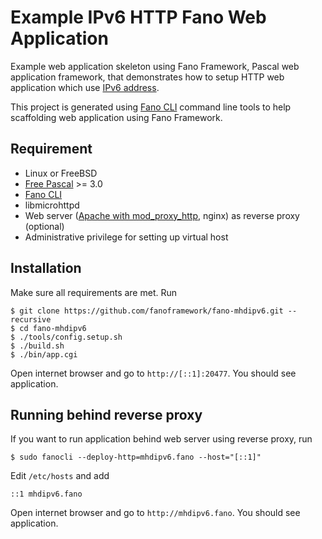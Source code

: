# Example IPv6 HTTP Fano Web Application

Example web application skeleton using Fano Framework, Pascal web application framework, that demonstrates
how to setup HTTP web application which use [IPv6 address](https://fanoframework.github.io/working-with-application#use-ipv6-address).

This project is generated using [Fano CLI](https://github.com/fanoframework/fano-cli)
command line tools to help scaffolding web application using Fano Framework.

## Requirement

- Linux or FreeBSD
- [Free Pascal](https://www.freepascal.org/) >= 3.0
- [Fano CLI](https://github.com/fanoframework/fano-cli)
- libmicrohttpd
- Web server ([Apache with mod_proxy_http](https://httpd.apache.org/docs/current/mod/mod_proxy_http.html), nginx) as reverse proxy (optional)
- Administrative privilege for setting up virtual host

## Installation

Make sure all requirements are met. Run
```
$ git clone https://github.com/fanoframework/fano-mhdipv6.git --recursive
$ cd fano-mhdipv6
$ ./tools/config.setup.sh
$ ./build.sh
$ ./bin/app.cgi
```
Open internet browser and go to `http://[::1]:20477`. You should see application.

## Running behind reverse proxy
If you want to run application behind web server using reverse proxy, run

```
$ sudo fanocli --deploy-http=mhdipv6.fano --host="[::1]"
```

Edit `/etc/hosts` and add

```
::1 mhdipv6.fano
```

Open internet browser and go to `http://mhdipv6.fano`. You should see application.
